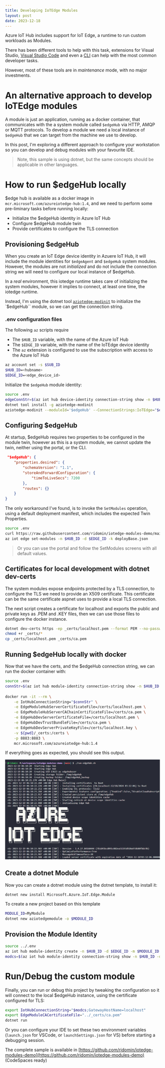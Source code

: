 ```yaml
---
title: Developing IoTEdge Modules
layout: post
date: 2023-12-18
---
```


Azure IoT Hub includes support for IoT Edge, a runtime to run custom workloads as Modules.

There has been different tools to help with this task, extensions for Visual Studio, [Visual Studio Code](https://learn.microsoft.com/en-us/azure/iot-edge/debug-module-vs-code?view=iotedge-1.4&tabs=c&pivots=iotedge-dev-ext) and even a [CLI](https://learn.microsoft.com/en-us/azure/iot-edge/debug-module-vs-code?view=iotedge-1.4&tabs=c&pivots=iotedge-dev-cli) can help with the most common developer tasks. 

However, most of these tools are in _maintenance_ mode, with no major investments.

# An alternative approach to develop IoTEdge modules

A module is just an application, running as a docker container, that communicates with the a system module called `$edgeHub` via HTTP, AMQP or MQTT protocols. To develop a module we need a local instance of `$edgeHub` that we can target from the machine we use to develop.

In this post, I'm exploring a different approach to configure your workstation so you can develop and debug modules with your favourite IDE.

> Note, this sample is using dotnet, but the same concepts should be applicable in other languages.

# How to run $edgeHub locally

$edge hub is available as a docker image in `mcr.microsoft.com/azureiotedge-hub:1.4`, and we need to perform some pre-liminary tasks before running locally: 

- Initialize the $edgeHub  identity in Azure IoT Hub
- Configure $edgeHub module twin
- Provide certificates to configure the TLS connection

## Provisioning $edgeHub

When you create an IoT Edge device identity in Azuere IoT Hub, it will include the module identities for `$edgeAgent` and `$edgeHub` system modules. However, the modules are not _initialized_ and do not include the connection string we will need to configure our local instance of $edgeHub. 

In a _real_ environment, this iotedge runtime takes care of initializing the system modules, however it implies to connect, at least one time, the iotedge runtime.

Instead, I'm using the dotnet tool [`aziotedge-modinit`](https://www.nuget.org/packages/aziotedge-modinit) to initialize the `$edgeHub`` module, so we can get the connection string.

### .env configuration files

The following `az` scripts require

- The `$HUB_ID` variable, with the name of the Azure IoT Hub
- The `$EDGE_ID` variable, with the name of the IoTEdge device identity
- The `az` extension is configured to use the subscription with access to the Azure IoT Hub

```bash
az account set -s $SUB_ID
$HUB_ID=<hubname>
$EDGE_ID=<edge_device_id>
```

Initialize the `$edgeHub` module identity:

```bash
source .env
edgeConnStr=$(az iot hub device-identity connection-string show -n $HUB_ID -d $EDGE_ID  -o tsv)
dotnet tool install -g aziotedge-modinit
aziotedge-modinit --moduleId='$edgeHub' --ConnectionStrings:IoTEdge="$edgeConnStr"
```

## Configuring $edgeHub

At startup, $edgeHub requires two properties to be configured in the module twin, however as this is a system module, we cannot update the twin, neither using the portal, or the CLI. 

```json
 "$edgeHub": {
    "properties.desired": {
        "schemaVersion": "1.1",
        "storeAndForwardConfiguration": {
            "timeToLiveSecs": 7200
        },
        "routes": {}
    }
}
```

The only workaround I've found, is to invoke the `SetModules` operation, using a default deployment manifest, which includes the expected Twin Properties.

```bash
source .env
curl https://raw.githubusercontent.com/ridomin/iotedge-modules-demo/main/deployBase.json -o deployBase.json
az iot edge set-modules -n $HUB_ID -d $EDGE_ID -k deployBase.json
```

> Or you can use the portal and follow the SetModules screens with all default values.  

## Certificates for local development with dotnet dev-certs

The system modules expose endpoints protected by a TLS connection, to configure the TLS we need to provide an X509 certificate. This certificate can be the same certificate aspnet uses to provide a local TLS connection.

The next script creates a certificate for localhost and exports the public and private keys as .PEM and .KEY files, then we can use those files to configure the docker instance.

```bash
dotnet dev-certs https -ep _certs/localhost.pem --format PEM --no-password
chmod +r _certs/*
cp _certs/localhost.pem _certs/ca.pem
```

## Running $edgeHub locally with docker

Now that we have the certs, and the $edgeHub connection string, we can run the docker container with:

```bash
source .env
connStr=$(az iot hub module-identity connection-string show -n $HUB_ID -d $EDGE_ID -m '$edgeHub' --query connectionString -o tsv)

docker run -it --rm \
    -e IotHubConnectionString="$connStr" \
    -e EdgeModuleHubServerCertificateFile=/certs/localhost.pem \
    -e EdgeModuleHubServerCAChainCertificateFile=/certs/ca.pem \
    -e EdgeHubDevServerCertificateFile=/certs/localhost.pem \
    -e EdgeHubDevTrustBundleFile=/certs/ca.pem \
    -e EdgeHubDevServerPrivateKeyFile=/certs/localhost.key \
    -v ${pwd}/_certs:/certs \
    -p 8883:8883 \
    mcr.microsoft.com/azureiotedge-hub:1.4
```

If everything goes as expected, you should see this output.

![edgeHubScreen](/assets/edgehub_screen.png)

## Create a dotnet Module

Now you can create a dotnet module using the dotnet template, to install it:

```bash
dotnet new install Microsoft.Azure.IoT.Edge.Module
```

To create a new project based on this template

```bash
MODULE_ID=MyModule
dotnet new aziotedgemodule -o $MODULE_ID
```

## Provision the Module Identity

```bash
source ../.env
az iot hub module-identity create -n $HUB_ID -d $EDGE_ID -m $MODULE_ID
modcs=$(az iot hub module-identity connection-string show -n $HUB_ID -d $EDGE_ID -m ModuleA -o tsv)
```

# Run/Debug the custom module

Finally, you can run or debug this project by tweaking the configuration so it will connect to the local $edgeHub instance, using the certificate configured for TLS:

```bash
export IotHubConnectionString="$modcs;GatewayHostName=localhost"
export EdgeModuleCACertificateFile="../_certs/ca.pem"
dotnet run
```

Or you can configure your IDE to set these two environment variables (`launch.json` for VSCode, or `launchSettings.json` for VS) before starting a debugging session.

The complete sample is available in [https://github.com/ridomin/iotedge-modules-demo](https://github.com/ridomin/iotedge-modules-demo) (CodeSpaces ready)